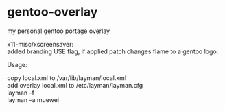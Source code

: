 gentoo-overlay
==============

my personal gentoo portage overlay

x11-misc/xscreensaver:  
added branding USE flag, if applied patch changes flame to a gentoo logo.



Usage:

copy local.xml to /var/lib/layman/local.xml  
add overlay local.xml to /etc/layman/layman.cfg  
layman -f  
layman -a muewei  
